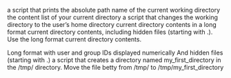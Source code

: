  a script that prints the absolute path name of the current working directory
the content list of your current directory
a script that changes the working directory to the user’s home directory
 current directory contents in a long format
 current directory contents, including hidden files (starting with .). Use the long format
 current directory contents.

Long format
with user and group IDs displayed numerically
And hidden files (starting with .)
 a script that creates a directory named my_first_directory in the /tmp/ directory.
Move the file betty from /tmp/ to /tmp/my_first_directory
